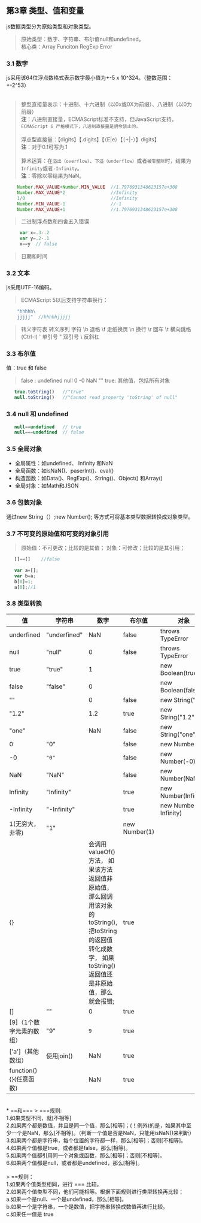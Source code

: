 ## 第3章 类型、值和变量
js数据类型分为原始类型和对象类型。<br>
>原始类型：数字、字符串、布尔值null和undefined。<br>
核心类：Array Funciton RegExp Error
### 3.1 数字
js采用该64位浮点数格式表示数字最小值为+-5 x 10^324。（整数范围：+-2^53）<br><br>
> 整型直接量表示：十进制、十六进制（以0x或0X为前缀）、八进制（以0为前缀）<br>
   <b> 注</b>：八进制直接量，ECMAScript标准不支持，但JavaScript支持，`ECMAScript 6 严格模式下，八进制直接量是明令禁止的。`<br><br>
> 浮点型直接量：【digits】【.digits】【（E|e）【（+|-）】digits】<br>
    <b> 注</b>：对于0.1可写为.1<br><br>
> 算术运算：在`溢出（overflow）`、`下溢（underflow）`或者`被零整除`时，结果为`Infinity`或者`-Infinity`。<br>
    <b> 注</b>：零除以零结果为NaN。<br>
```javascript
    Number.MAX_VALUE+Number.MIN_VALUE  //1.7976931348623157e+308
    Number.MAX_VALUE*2                 //Infinity
    1/0                                //Infinity
    Number.MIN_VALUE-1                 //-1
    Number.MAX_VALUE+1                 //1.7976931348623157e+308
```
>二进制浮点数和四舍五入错误
```javascript
     var x=.3-.2
     var y=.2-.1
     x==y  // false
```
>日期和时间<br>

### 3.2 文本
js采用UTF-16编码。<br>
>ECMAScript 5以后支持字符串换行：<br>
```javascript
    "hhhhh\
    jjjjj"  //hhhhhjjjjj
```
>转义字符表
    转义序列	        字符
    \b	          退格
    \f	          走纸换页
    \n	          换行
    \r	          回车
    \t	          横向跳格 (Ctrl-I)
    \'	          单引号
    \"	          双引号
    \\	          反斜杠

### 3.3 布尔值
值：true 和 false
>false : undefined null 0 -0 NaN ""
>true: 其他值，包括所有对象
```javascript 
   true.toString()   //"true"
   null.toString()   //"Cannot read property 'toString' of null"
```
### 3.4 null 和 undefined
```javascript 
   null==undefined   // true
   null===undefined  // false
```
### 3.5 全局对象
* 全局属性：如undefined、 Infinity 和NaN
* 全局函数：如isNaN()、paserInt()、eval()
* 构造函数：如Data()、RegExp()、String()、Object() 和Array()
* 全局对象：如Math和JSON
### 3.6 包装对象
通过new String（）;new Number(); 等方式可将基本类型数据转换成对象类型。
### 3.7 不可变的原始值和可变的对象引用
>原始值：不可更改；比较的是其值；
>对象：可修改；比较的是其引用；
```javascript
   []==[]    //false
   
   var a=[];
   var b=a;
   b[0]=1;
   a[0];//1
```
### 3.8 类型转换

值  | 字符串| 数字|布尔值| 对象
------------- | -------------|-----------|------------|--------------
underfined  | "underfined"   |NaN|false|throws TypeError 
null  |"null"   |0|false|throws TypeError
true |"true" |1| | new Boolean(true)
false |"false" |0| | new Boolean(false)
""| |0|false |new String("")
"1.2"| |1.2|true |new String("1.2")
"one"| |NaN|false |new String("one")
0|"0"||false|new Number(0)
-0|`"0"`||false|new Number(-0)
NaN|"NaN"||false|new Number(NaN)
Infinity|"Infinity"||true|new Number(Infinity)
-Infinity|"-Infinity"||true|new Number(-Infinity)
1(无穷大，非零)|"1"||new Number(1)
{}|  |会调用valueOf()方法， 如果该方法返回值非原始值， 那么回调用该对象的toString(),  把toString的返回值转化成数字， 如果toString()返回值还是非原始值，那么就会报错; |true|
[]|""|0|true|
[9]（1个数字元素的数组）|"9"|`9`|true|
['a']（其他数组）|使用join()|NaN|true|
function(){}(任意函数)|  |NaN|true|
<br>
* ==和===
> ===规则:<br>
1.如果类型不同，就[不相等]<br>
2.如果两个都是数值，并且是同一个值，那么[相等]；(！例外)的是，如果其中至少一个是NaN，那么[不相等]。（判断一个值是否是NaN，只能用isNaN()来判断）<br>
3.如果两个都是字符串，每个位置的字符都一样，那么[相等]；否则[不相等]。<br>
4.如果两个值都是true，或者都是false，那么[相等]。<br>
5.如果两个值都引用同一个对象或函数，那么[相等]；否则[不相等]。<br>
6.如果两个值都是null，或者都是undefined，那么[相等]。<br><br>
> ==规则：<br>
1.如果两个值类型相同，进行 === 比较。<br>
2.如果两个值类型不同，他们可能相等。根据下面规则进行类型转换再比较：<br>
a.如果一个是null、一个是undefined，那么[相等]。<br>
b.如果一个是字符串，一个是数值，把字符串转换成数值再进行比较。<br>
c.如果任一值是 true<br>

